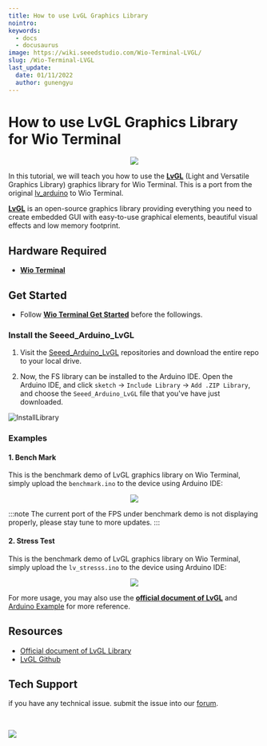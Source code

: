 ```yaml
---
title: How to use LvGL Graphics Library
nointro:
keywords:
  - docs
  - docusaurus
image: https://wiki.seeedstudio.com/Wio-Terminal-LVGL/
slug: /Wio-Terminal-LVGL
last_update:
  date: 01/11/2022
  author: gunengyu
---
```


# How to use LvGL Graphics Library for Wio Terminal

<div align="center"><img src="https://files.seeedstudio.com/wiki/Wio-Terminal-LVGL/banner.gif" /></div>

In this tutorial, we will teach you how to use the [**LvGL**](https://lvgl.io/) (Light and Versatile
Graphics Library) graphics library for Wio Terminal. This is a port from the original [lv_arduino](https://github.com/lvgl/lv_arduino) to Wio Terminal.

[**LvGL**](https://lvgl.io/) is an open-source graphics library providing everything you need to create embedded GUI with easy-to-use graphical elements, beautiful visual effects and low memory footprint.

## Hardware Required

- [**Wio Terminal**](https://www.seeedstudio.com/Wio-Terminal-p-4509.html)

## Get Started

- Follow [**Wio Terminal Get Started**](https://wiki.seeedstudio.com/Wio-Terminal-Getting-Started/) before the followings.

### Install the Seeed_Arduino_LvGL

1. Visit the [Seeed_Arduino_LvGL](https://github.com/Seeed-Studio/Seeed_Arduino_LvGL) repositories and download the entire repo to your local drive.

2. Now, the FS library can be installed to the Arduino IDE. Open the Arduino IDE, and click `sketch` -> `Include Library` -> `Add .ZIP Library`, and choose the `Seeed_Arduino_LvGL` file that you've have just downloaded.

![InstallLibrary](https://files.seeedstudio.com/wiki/Wio-Terminal/img/Xnip2019-11-21_15-50-13.jpg)

### Examples

#### 1. Bench Mark

This is the benchmark demo of LvGL graphics library on Wio Terminal, simply upload the `benchmark.ino` to the device using Arduino IDE:

<div align="center"><img src="https://files.seeedstudio.com/wiki/Wio-Terminal-LVGL/benchmark.gif" /></div>

:::note
    The current port of the FPS under benchmark demo is not displaying properly, please stay tune to more updates.
:::

#### 2. Stress Test

This is the benchmark demo of LvGL graphics library on Wio Terminal, simply upload the `lv_stresss.ino` to the device using Arduino IDE:

<div align="center"><img src="https://files.seeedstudio.com/wiki/Wio-Terminal-LVGL/stress.gif" /></div>

For more usage, you may also use the [**official document of LvGL**](https://docs.lvgl.io/latest/en/html/index.html) and [Arduino Example](https://github.com/lvgl/lvgl/tree/master/examples/arduino) for more reference.

## Resources

- [Official document of LvGL Library](https://docs.lvgl.io/latest/en/html/index.html)
- [LvGL Github](https://github.com/lvgl/lvgl)

## Tech Support

 if you have any technical issue.  submit the issue into our [forum](http://forum.seeedstudio.com/).
<div>
  <br /><p style={{textAlign: 'center'}}><a href="https://www.seeedstudio.com/act-4.html?utm_source=wiki&utm_medium=wikibanner&utm_campaign=newproducts" target="_blank"><img src="https://files.seeedstudio.com/wiki/Wiki_Banner/new_product.jpg" /></a></p>
</div>
